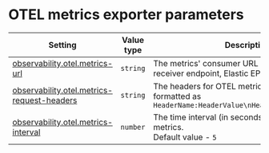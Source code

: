 # OTEL metrics exporter parameters

<table><thead><tr><th>Setting</th><th width="133">Value type</th><th>Description</th></tr></thead><tbody><tr><td><a href="broken-reference">observability.otel.metrics-url</a></td><td><code>string</code></td><td>The metrics' consumer URL (OTEL collector receiver endpoint, Elastic EPM etc.)</td></tr><tr><td><a href="broken-reference">observability.otel.metrics-request-headers</a></td><td><code>string</code></td><td>The headers for OTEL metrics requests, formatted as <code>HeaderName:HeaderValue\nHeaderName:HeaderValue</code></td></tr><tr><td><a href="broken-reference">observability.otel.metrics-interval</a></td><td><code>number</code></td><td>The time interval (in seconds) for sending OTEL metrics.<br>Default value - <code>5</code></td></tr></tbody></table>
